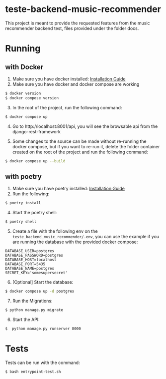 # teste-backend-music-recommender

This project is meant to provide the requested features from the music recommender backend test, files provided under the folder docs.

# Running

## with Docker
1. Make sure you have docker installed: [Installation Guide](https://docs.docker.com/engine/install/)
2. Make sure you have docker and docker compose are working
```bash
$ docker version
$ docker compose version
```
3. In the root of the project, run the following command:
```bash
$ docker compose up
```
4. Go to http://localhost:8001/api, you will see the browsable api from the django-rest-framework

5. Some changes to the source can be made without re-running the docker compose, but if you want to re-run it, delete the folder container created on the root of the project and run the following command:
```bash
$ docker compose up --build
```


## with poetry
1. Make sure you have poetry installed: [Installation Guide](https://python-poetry.org/docs/#installation)
2. Run the following:
```bash
$ poetry install
```
4. Start the poetry shell:
```bash
$ poetry shell
```
5. Create a file with the following env on the `teste_backend_music_recommender/.env`, you can use the example if you are running the database with the provided docker compose:
```env
DATABASE_USER=postgres
DATABASE_PASSWORD=postgres
DATABASE_HOST=localhost
DATABASE_PORT=5435
DATABASE_NAME=postgres
SECRET_KEY='somesupersecret'
```
6. [Optional] Start the database:
```bash
$ docker compose up -d postgres
```
7. Run the Migrations:
```bash
$ python manage.py migrate
```
6. Start the API:
```bash
$  python manage.py runserver 8000
```



# Tests
Tests can be run with the command:
```
$ bash entrypoint-test.sh
```
